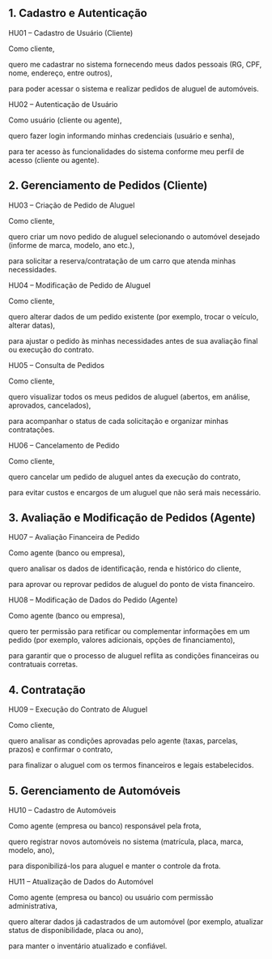 ## 1. Cadastro e Autenticação
HU01 – Cadastro de Usuário (Cliente)

Como cliente,

quero me cadastrar no sistema fornecendo meus dados pessoais (RG, CPF, nome, endereço, entre outros),

para poder acessar o sistema e realizar pedidos de aluguel de automóveis.

HU02 – Autenticação de Usuário

Como usuário (cliente ou agente),

quero fazer login informando minhas credenciais (usuário e senha),

para ter acesso às funcionalidades do sistema conforme meu perfil de acesso (cliente ou agente).

## 2. Gerenciamento de Pedidos (Cliente)
HU03 – Criação de Pedido de Aluguel

Como cliente,

quero criar um novo pedido de aluguel selecionando o automóvel desejado (informe de marca, modelo, ano etc.),

para solicitar a reserva/contratação de um carro que atenda minhas necessidades.

HU04 – Modificação de Pedido de Aluguel

Como cliente,

quero alterar dados de um pedido existente (por exemplo, trocar o veículo, alterar datas),

para ajustar o pedido às minhas necessidades antes de sua avaliação final ou execução do contrato.

HU05 – Consulta de Pedidos

Como cliente,

quero visualizar todos os meus pedidos de aluguel (abertos, em análise, aprovados, cancelados),

para acompanhar o status de cada solicitação e organizar minhas contratações.

HU06 – Cancelamento de Pedido

Como cliente,

quero cancelar um pedido de aluguel antes da execução do contrato,

para evitar custos e encargos de um aluguel que não será mais necessário.

## 3. Avaliação e Modificação de Pedidos (Agente)
HU07 – Avaliação Financeira de Pedido

Como agente (banco ou empresa),

quero analisar os dados de identificação, renda e histórico do cliente,

para aprovar ou reprovar pedidos de aluguel do ponto de vista financeiro.

HU08 – Modificação de Dados do Pedido (Agente)

Como agente (banco ou empresa),

quero ter permissão para retificar ou complementar informações em um pedido (por exemplo, valores adicionais, opções de financiamento),

para garantir que o processo de aluguel reflita as condições financeiras ou contratuais corretas.

## 4. Contratação
HU09 – Execução do Contrato de Aluguel

Como cliente,

quero analisar as condições aprovadas pelo agente (taxas, parcelas, prazos) e confirmar o contrato,

para finalizar o aluguel com os termos financeiros e legais estabelecidos.


## 5. Gerenciamento de Automóveis
HU10 – Cadastro de Automóveis

Como agente (empresa ou banco) responsável pela frota,

quero registrar novos automóveis no sistema (matrícula, placa, marca, modelo, ano),

para disponibilizá-los para aluguel e manter o controle da frota.

HU11 – Atualização de Dados do Automóvel

Como agente (empresa ou banco) ou usuário com permissão administrativa,

quero alterar dados já cadastrados de um automóvel (por exemplo, atualizar status de disponibilidade, placa ou ano),

para manter o inventário atualizado e confiável.

